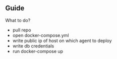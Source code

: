 ## Guide

What to do?
* pull repo
* open docker-compose.yml
* write public ip of host on which agent to deploy
* write db credentials
* run docker-compose up 
